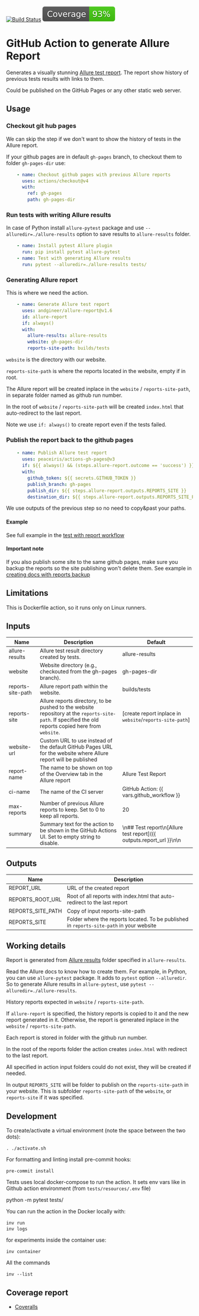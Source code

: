 [![Build Status](https://github.com/andgineer/allure-report/workflows/CI/badge.svg)](https://github.com/andgineer/allure-report/actions)
[![Coverage](https://raw.githubusercontent.com/andgineer/allure-report/python-coverage-comment-action-data/badge.svg)](https://htmlpreview.github.io/?https://github.com/andgineer/allure-report/blob/python-coverage-comment-action-data/htmlcov/index.html)
# GitHub Action to generate Allure Report

Generates a visually stunning [Allure test report](https://andgineer.github.io/bitwarden-import-msecure/builds/tests/94/index.html#).
The report show history of previous tests results with links to them.

Could be published on the GitHub Pages or any other static web server.

## Usage

### Checkout git hub pages

We can skip the step if we don't want to show the history of
tests in the Allure report.

If your github pages are in default `gh-pages` branch, to checkout them to
folder `gh-pages-dir` use:

```yaml
    - name: Checkout github pages with previous Allure reports
      uses: actions/checkout@v4
      with:
        ref: gh-pages
        path: gh-pages-dir
```

### Run tests with writing Allure results

In case of Python install `allure-pytest` package and use `--alluredir=./allure-results` option to save results to 
`allure-results` folder.

```yaml
    - name: Install pytest Allure plugin
      run: pip install pytest allure-pytest
    - name: Test with generating Allure results
      run: pytest --alluredir=./allure-results tests/
```

### Generating Allure report

This is where we need the action.

```yaml
    - name: Generate Allure test report
      uses: andgineer/allure-report@v1.6
      id: allure-report
      if: always()
      with:
        allure-results: allure-results
        website: gh-pages-dir
        reports-site-path: builds/tests
```

`website` is the directory with our website.

`reports-site-path` is where the reports located in the website, empty if in root.

The Allure report will be created inplace in the `website` / `reports-site-path`, in separate folder named as 
github run number.

In the root of `website` / `reports-site-path` will be created `index.html` that auto-redirect to the last report.

Note we use `if: always()` to create report even if the tests failed.

### Publish the report back to the github pages

```yaml
    - name: Publish Allure test report
      uses: peaceiris/actions-gh-pages@v3
      if: ${{ always() && (steps.allure-report.outcome == 'success') }}
      with:
        github_token: ${{ secrets.GITHUB_TOKEN }}
        publish_branch: gh-pages
        publish_dir: ${{ steps.allure-report.outputs.REPORTS_SITE }}
        destination_dir: ${{ steps.allure-report.outputs.REPORTS_SITE_PATH }}
```

We use outputs of the previous step so no need to copy&past your paths.

#### Example

See full example in the
[test with report workflow](https://github.com/andgineer/bitwarden-import-msecure/blob/main/.github/workflows/ci.yml)

#### Important note

If you also publish some site to the same github pages, make sure you backup the reports 
so the site publishing won't delete them.
See example in [creating docs with reports backup](https://github.com/andgineer/bitwarden-import-msecure/blob/main/.github/workflows/docs.yml)

## Limitations

This is Dockerfile action, so it runs only on Linux runners.

## Inputs

| Name              | Description                                                                                                                                           | Default                                                             |
|-------------------|-------------------------------------------------------------------------------------------------------------------------------------------------------|---------------------------------------------------------------------|
| allure-results    | Allure test result directory created by tests.                                                                                                        | allure-results                                                      |
| website    | Website directory (e.g., checkouted from the gh-pages branch).                                                                                        | gh-pages-dir                                                        |
| reports-site-path | Allure report path within the website.                                                                                                                | builds/tests                                                        |
| reports-site      | Allure reports directory, to be pushed to the website repository at the `reports-site-path`. If specified the old reports copied here from `website`. | [create report inplace in `website`/`reports-site-path`]            |
| website-url       | Custom URL to use instead of the default GitHub Pages URL for the website where Allure report will be published                                       |                                                                     |
| report-name       | The name to be shown on top of the Overview tab in the Allure report                                                                                  | Allure Test Report                                                  |
| ci-name           | The name of the CI server                                                                                                                             | GitHub Action: {{ vars.github_workflow }}                           |
| max-reports       | Number of previous Allure reports to keep. Set to 0 to keep all reports.                                                                              | 20                                                                  |
|   summary | Summary text for the action to be shown in the GitHub Actions UI. Set to empty string to disable. | \n## Test report\n[Allure test report]({{ outputs.report_url }}\n\n |

## Outputs

| Name              | Description                                                                              | 
|-------------------|------------------------------------------------------------------------------------------|
| REPORT_URL        | URL of the created report                                                                | 
| REPORTS_ROOT_URL  | Root of all reports with index.html that auto-redirect to the last report                |
| REPORTS_SITE_PATH | Copy of input reports-site-path                      |
| REPORTS_SITE | Folder where the reports located. To be published in `reports-site-path` in your website |

## Working details

Report is generated from [Allure results](https://allurereport.org/docs/how-it-works/) 
folder specified in `allure-results`.

Read the Allure docs to know how to create them. 
For example, in Python, you can use `allure-pytest` package. 
It adds to `pytest` option `--alluredir`. 
So to generate Allure results in `allure-pytest`, use `pytest --alluredir=./allure-results`.

History reports expected in `website` / `reports-site-path`.

If `allure-report` is specified, the history reports is copied to it and the new report generated in it. 
Otherwise, the report is generated inplace in the `website` / `reports-site-path`.

Each report is stored in folder with the github run number.

In the root of the reports folder the action creates `index.html` with redirect to the last report.

All specified in action input folders could do not exist, they will be created if needed.

In output `REPORTS_SITE` will be folder to publish on the `reports-site-path` in your website. 
This is subfolder `reports-site-path` of the `website`, or `reports-site` if it was specified.

## Development

To create/activate a virtual environment (note the space between the two dots):

    . ./activate.sh

For formatting and linting install pre-commit hooks:

    pre-commit install

Tests uses local docker-compose to run the action.
It sets env vars like in Github action environment (from `tests/resources/.env` file)

   python -m pytest tests/

You can run the action in the Docker locally with:

    inv run
    inv logs

for experiments inside the container use:

    inv container

All the commands
    
    inv --list

## Coverage report
* [Coveralls](https://coveralls.io/github/andgineer/allure-report)